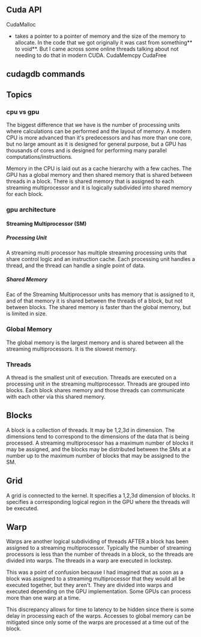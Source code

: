 ## Cuda API

CudaMalloc

- takes a pointer to a pointer of memory and the size of the memory to allocate. In the code that we got originally it was cast from something** to void**. But I came across some online threads talking about not needing to do that in modern CUDA.
  CudaMemcpy
  CudaFree

## cudagdb commands

## Topics

### cpu vs gpu

The biggest difference that we have is the number of processing units where calculations can be performed and the layout of memory. A modern CPU is more advanced than it's predecessors and has more than one core, but no large amount as it is designed for general purpose, but a GPU has thousands of cores and is designed for performing many parallel computations/instructions.

Memory in the CPU is laid out as a cache hierarchy with a few caches. The GPU has a global memory and then shared memory that is shared between threads in a block. There is shared memory that is assigned to each streaming multiprocessor and it is logically subdivided into shared memory for each block.

### gpu architecture

#### Streaming Multiprocessor (SM)

##### Processing Unit

A streaming multi processor has multiple streaming processing units that share control logic and an instruction cache. Each processing unit handles a thread, and the thread can handle a single point of data.

##### Shared Memory

Eac of the Streaming Multiprocessor units has memory that is assigned to it, and of that memory it is shared between the threads of a block, but not between blocks. The shared memory is faster than the global memory, but is limited in size.

### Global Memory

The global memory is the largest memory and is shared between all the streaming multiprocessors. It is the slowest memory.

### Threads

A thread is the smallest unit of execution. Threads are executed on a processing unit in the streaming multiprocessor. Threads are grouped into blocks. Each block shares memory and those threads can communicate with each other via this shared memory.

## Blocks

A block is a collection of threads. It may be 1,2,3d in dimension. The dimensions tend to correspond to the dimensions of the data that is being processed. A streaming multiprocessor has a maximum number of blocks it may be assigned, and the blocks may be distributed between the SMs at a number up to the maximum number of blocks that may be assigned to the SM.

## Grid

A grid is connected to the kernel. It specifies a 1,2,3d dimension of blocks. It specifies a corresponding logical region in the GPU where the threads will be executed.

## Warp

Warps are another logical subdividing of threads AFTER a block has been assigned to a streaming multiprocessor. Typically the number of streaming processors is less than the number of threads in a block, so the threads are divided into warps. The threads in a warp are executed in lockstep.

This was a point of confusion because I had imagined that as soon as a block was assigned to a streaming multiprocessor that they would all be executed together, but they aren't. They are divided into warps and executed depending on the GPU implementation. Some GPUs can process more than one warp at a time.

This discrepancy allows for time to latency to be hidden since there is some delay in processing each of the warps. Accesses to global memory can be mitigated since only some of the warps are processed at a time out of the block.
